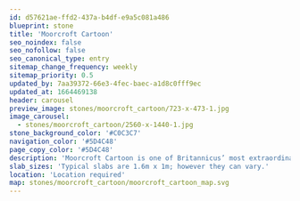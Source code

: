 ```yaml
---
id: d57621ae-ffd2-437a-b4df-e9a5c081a486
blueprint: stone
title: 'Moorcroft Cartoon'
seo_noindex: false
seo_nofollow: false
seo_canonical_type: entry
sitemap_change_frequency: weekly
sitemap_priority: 0.5
updated_by: 7aa39372-66e3-4fec-baec-a1d8c0fff9ec
updated_at: 1664469138
header: carousel
preview_image: stones/moorcroft_cartoon/723-x-473-1.jpg
image_carousel:
  - stones/moorcroft_cartoon/2560-x-1440-1.jpg
stone_background_color: '#C0C3C7'
navigation_color: '#5D4C48'
page_copy_color: '#5D4C48'
description: 'Moorcroft Cartoon is one of Britannicus’ most extraordinary stones because of its interesting and nonfigurative patterns. Sourced in Plymouth the stone has significant variations produced by mineral clustering and colouration. Looking like an abstract impressionist painting by Rothko, the slabs have a wonderful combination of daubed blues and greys with contrasting orange and red veins.'
slab_sizes: 'Typical slabs are 1.6m x 1m; however they can vary.'
location: 'Location required'
map: stones/moorcroft_cartoon/moorcroft_cartoon_map.svg
---
```

